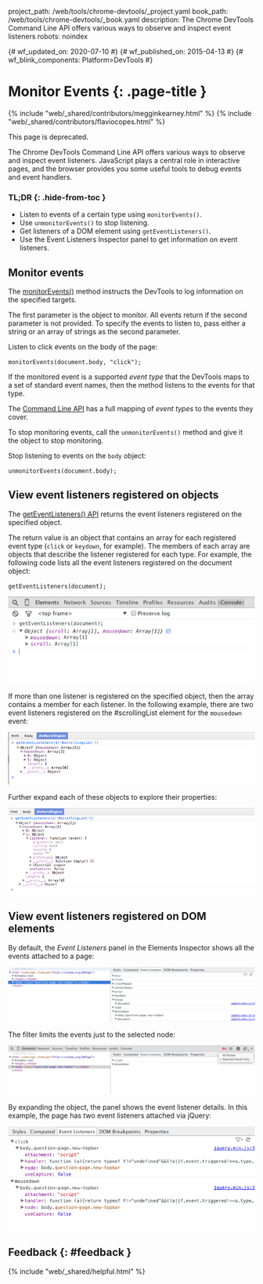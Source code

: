 project_path: /web/tools/chrome-devtools/_project.yaml
book_path: /web/tools/chrome-devtools/_book.yaml
description: The Chrome DevTools Command Line API offers various ways to observe and inspect event listeners
robots: noindex

{# wf_updated_on: 2020-07-10 #}
{# wf_published_on: 2015-04-13 #}
{# wf_blink_components: Platform>DevTools #}

# Monitor Events {: .page-title }

{% include "web/_shared/contributors/megginkearney.html" %}
{% include "web/_shared/contributors/flaviocopes.html" %}


<aside class="warning">
  This page is deprecated.
</aside>


The Chrome DevTools Command Line API offers various ways to observe and inspect event listeners. JavaScript plays a central role in interactive pages, and the browser provides you some useful tools to debug events and event handlers.


### TL;DR {: .hide-from-toc }
- Listen to events of a certain type using <code>monitorEvents()</code>.
- Use <code>unmonitorEvents()</code> to stop listening.
- Get listeners of a DOM element using <code>getEventListeners()</code>.
- Use the Event Listeners Inspector panel to get information on event listeners.


## Monitor events

The [monitorEvents()](/web/tools/chrome-devtools/debug/command-line/command-line-reference#monitoreventsobject-events)
method instructs the DevTools to log information on the specified targets.

The first parameter is the object to monitor.
All events return if the second parameter is not provided.
To specify the events to listen to,
pass either a string or an array of strings as the second parameter.

Listen to click events on the body of the page:

    monitorEvents(document.body, "click");

If the monitored event is a supported *event type*
that the DevTools maps to a set of standard event names,
then the method listens to the events for that type.

The [Command Line API](/web/tools/chrome-devtools/debug/command-line/command-line-reference) has a full mapping of *event types* to the events they cover.

To stop monitoring events,
call the `unmonitorEvents()` method and give it the object to stop monitoring.

Stop listening to events on the `body` object:

    unmonitorEvents(document.body);

## View event listeners registered on objects

The [getEventListeners() API](/web/tools/chrome-devtools/debug/command-line/command-line-reference#geteventlistenersobject)
returns the event listeners registered on the specified object.

The return value is an object that contains an array for each registered event type (`click` or `keydown`, for example).
The members of each array are objects that describe
the listener registered for each type.
For example,
the following code lists all the event listeners registered on the document object:

    getEventListeners(document);

![Output of using getEventListeners()](images/events-call-geteventlisteners.png)

If more than one listener is registered on the specified object,
then the array contains a member for each listener.
In the following example,
there are two event listeners registered on the #scrollingList element for the `mousedown` event:

![View of the event listeners attached to mousedown](images/events-geteventlisteners_multiple.png)

Further expand each of these objects to explore their properties:

![Expanded view of listener object](images/events-geteventlisteners_expanded.png)

## View event listeners registered on DOM elements

By default,
the *Event Listeners* panel in the Elements Inspector shows all the events attached to a page:

![Event listeners panel](images/events-eventlisteners_panel.png)

The filter limits the events just to the selected node:

![Event listeners panel, filtered by selected node only](images/events-eventlisteners_panel_filtered.png)

By expanding the object, the panel shows the event listener details.
In this example,
the page has two event listeners attached via jQuery:

![Expanded view of the event listeners](images/events-eventlisteners_panel_details.png)

## Feedback {: #feedback }

{% include "web/_shared/helpful.html" %}

